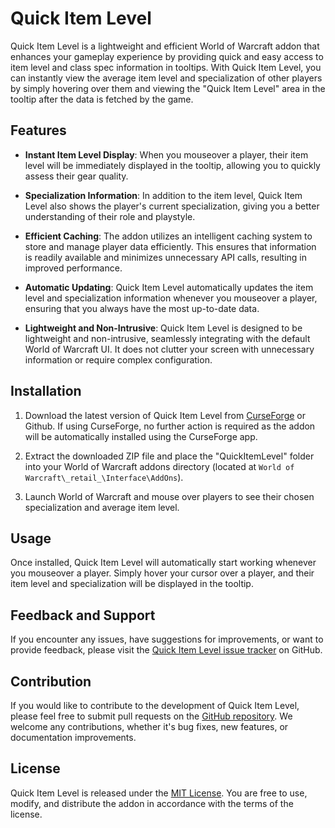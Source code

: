 # Quick Item Level

Quick Item Level is a lightweight and efficient World of Warcraft addon that enhances your gameplay experience by providing quick and easy access to item level and class spec information in tooltips. With Quick Item Level, you can instantly view the average item level and specialization of other players by simply hovering over them and viewing the "Quick Item Level" area in the tooltip after the data is fetched by the game.

## Features

- **Instant Item Level Display**: When you mouseover a player, their item level will be immediately displayed in the tooltip, allowing you to quickly assess their gear quality.

- **Specialization Information**: In addition to the item level, Quick Item Level also shows the player's current specialization, giving you a better understanding of their role and playstyle.

- **Efficient Caching**: The addon utilizes an intelligent caching system to store and manage player data efficiently. This ensures that information is readily available and minimizes unnecessary API calls, resulting in improved performance.

- **Automatic Updating**: Quick Item Level automatically updates the item level and specialization information whenever you mouseover a player, ensuring that you always have the most up-to-date data.

- **Lightweight and Non-Intrusive**: Quick Item Level is designed to be lightweight and non-intrusive, seamlessly integrating with the default World of Warcraft UI. It does not clutter your screen with unnecessary information or require complex configuration.

## Installation

1. Download the latest version of Quick Item Level from [CurseForge](https://www.curseforge.com/wow/addons/quick-item-level) or Github. If using CurseForge, no further action is required as the addon will be automatically installed using the CurseForge app.

2. Extract the downloaded ZIP file and place the "QuickItemLevel" folder into your World of Warcraft addons directory (located at `World of Warcraft\_retail_\Interface\AddOns`).

3. Launch World of Warcraft and mouse over players to see their chosen specialization and average item level.

## Usage

Once installed, Quick Item Level will automatically start working whenever you mouseover a player. Simply hover your cursor over a player, and their item level and specialization will be displayed in the tooltip.

## Feedback and Support

If you encounter any issues, have suggestions for improvements, or want to provide feedback, please visit the [Quick Item Level issue tracker](https://github.com/looterz/QuickItemLevel/issues) on GitHub.

## Contribution

If you would like to contribute to the development of Quick Item Level, please feel free to submit pull requests on the [GitHub repository](https://github.com/looterz/QuickItemLevel). We welcome any contributions, whether it's bug fixes, new features, or documentation improvements.

## License

Quick Item Level is released under the [MIT License](https://github.com/looterz/QuickItemLevel/blob/main/LICENSE). You are free to use, modify, and distribute the addon in accordance with the terms of the license.
